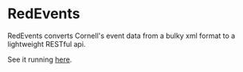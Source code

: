 # RedEvents

RedEvents converts Cornell's event data from a bulky xml format to a lightweight RESTful api.

See it running [here](http://redevents-trevtrev.rhcloud.com/).
